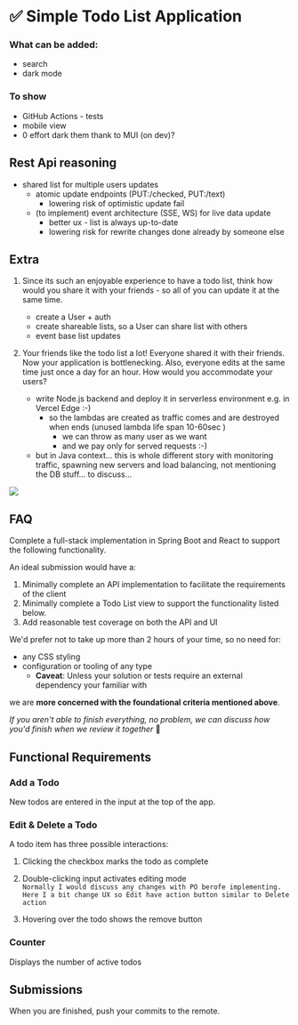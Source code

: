 # ✅  Simple Todo List Application


### What can be added:
- search
- dark mode
        
### To show
 - GitHub Actions - tests
 - mobile view
 - 0 effort dark them thank to MUI (on dev)?

## Rest Api reasoning
 - shared list for multiple users updates
   - atomic update endpoints (PUT:/checked, PUT:/text)
     - lowering risk of optimistic update fail
   - (to implement) event architecture (SSE, WS) for live data update
     - better ux - list is always up-to-date
     - lowering risk for rewrite changes done already by someone else

## Extra

1. Since its such an enjoyable experience to have a todo list, think how would you share it with your friends - so all of you can update it at the same time.
   
   - create a User + auth
   - create shareable lists, so a User can share list with others
   - event base list updates

2. Your friends like the todo list a lot! Everyone shared it with their friends. Now your application is bottlenecking.
   Also, everyone edits at the same time just once a day for an hour. How would you accommodate your users?

   - write Node.js backend and deploy it in serverless environment e.g. in Vercel Edge :-)
       - so the lambdas are created as traffic comes and are destroyed when ends (unused lambda life span 10-60sec ) 
         - we can throw as many user as we want
         - and we pay only for served requests :-)
   - but in Java context... this is whole different story with monitoring traffic, spawning new servers and load balancing, not mentioning the DB stuff... to discuss...


![](todo.png)

## FAQ

Complete a full-stack implementation in Spring Boot and React to support the following functionality.

An ideal submission would have a:

1.  Minimally complete an API implementation to facilitate the requirements of the client
2.  Minimally complete a Todo List view to support the functionality listed below.
3.  Add reasonable test coverage on both the API and UI

We'd prefer not to take up more than 2 hours of your time, so no need for:
- any CSS styling
- configuration or tooling of any type
    - **Caveat**: Unless your solution or tests require an external dependency your familiar with

we are **more concerned with the foundational criteria mentioned above**.

_If you aren't able to finish everything, no problem, we can discuss how you'd finish when we review it together_ 🙂

## Functional Requirements

### Add a Todo

New todos are entered in the input at the top of the app.

### Edit & Delete a Todo

A todo item has three possible interactions:

1. Clicking the checkbox marks the todo as complete

2. Double-clicking input activates editing mode  
`Normally I would discuss any changes with PO berofe implementing. Here I a bit change UX so Edit have action button similar to Delete action`

3. Hovering over the todo shows the remove button

### Counter

Displays the number of active todos

## Submissions

When you are finished, push your commits to the remote.
